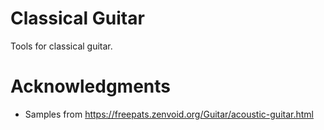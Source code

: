 # Classical Guitar
Tools for classical guitar.

# Acknowledgments
- Samples from https://freepats.zenvoid.org/Guitar/acoustic-guitar.html
